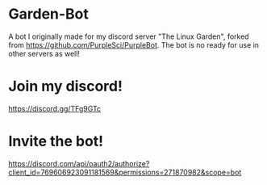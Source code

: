 # Garden-Bot
A bot I originally made for my discord server "The Linux Garden", forked from https://github.com/PurpleSci/PurpleBot. The bot is no ready for use in other servers as well!

# Join my discord!
https://discord.gg/TFg9GTc


# Invite the bot!
https://discord.com/api/oauth2/authorize?client_id=769606923091181569&permissions=271870982&scope=bot